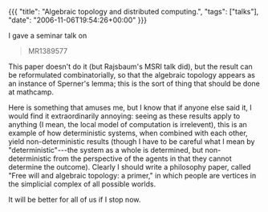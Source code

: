 {{{
  "title": "Algebraic topology and distributed computing.",
  "tags": ["talks"],
  "date": "2006-11-06T19:54:26+00:00"
}}}

  I gave a seminar talk on

> MR1389577

This paper doesn't do it (but Rajsbaum's MSRI talk did), but the result can be reformulated combinatorially, so that the algebraic topology appears as an instance of Sperner's lemma; this is the sort of thing that should be done at mathcamp.

Here is something that amuses me, but I know that if anyone else said it, I would find it extraordinarily annoying: seeing as these results apply to anything (I mean, the local model of computation is irrelevent), this is an example of how deterministic systems, when combined with each other, yield non-deterministic results (though I have to be careful what I mean by "deterministic"---the system as a whole is determined, but non-deterministic from the perspective of the agents in that they cannot determine the outcome).  Clearly I should write a philosophy paper, called "Free will and algebraic topology: a primer," in which people are vertices in the simplicial complex of all possible worlds.

It will be better for all of us if I stop now.

